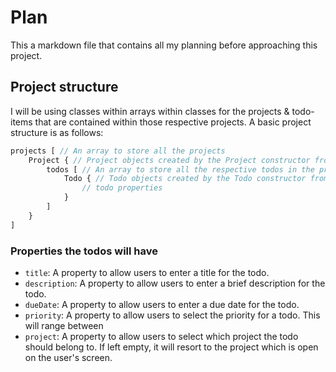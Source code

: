 # Plan

This a markdown file that contains all my planning before approaching this project.

## Project structure

I will be using classes within arrays within classes for the projects & todo-items that are contained within those respective projects. A basic project structure is as follows:

```js
projects [ // An array to store all the projects
    Project { // Project objects created by the Project constructor from the Project class
        todos [ // An array to store all the respective todos in the project
            Todo { // Todo objects created by the Todo constructor from the Todo class
                // todo properties
            }
        ]
    }
]
```

### Properties the todos will have

- `title`: A property to allow users to enter a title for the todo.
- `description`: A property to allow users to enter a brief description for the todo.
- `dueDate`: A property to allow users to enter a due date for the todo.
- `priority`: A property to allow users to select the priority for a todo. This will range between
- `project`: A property to allow users to select which project the todo should belong to. If left empty, it will resort to the project which is open on the user's screen. 